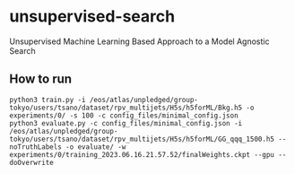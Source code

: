 # unsupervised-search
Unsupervised Machine Learning Based Approach to a Model Agnostic Search

## How to run
```
python3 train.py -i /eos/atlas/unpledged/group-tokyo/users/tsano/dataset/rpv_multijets/H5s/h5forML/Bkg.h5 -o experiments/0/ -s 100 -c config_files/minimal_config.json 
python3 evaluate.py -c config_files/minimal_config.json -i /eos/atlas/unpledged/group-tokyo/users/tsano/dataset/rpv_multijets/H5s/h5forML/GG_qqq_1500.h5 --noTruthLabels -o evaluate/ -w experiments/0/training_2023.06.16.21.57.52/finalWeights.ckpt --gpu --doOverwrite
```
